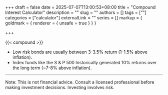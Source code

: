 +++ 
draft = false
date = 2025-07-07T13:00:53+08:00
title = "Compound Interest Calculator"
description = ""
slug = ""
authors = []
tags = [""]
categories = ["calculator"]
externalLink = ""
series = []
markup = { goldmark = { renderer = { unsafe = true } } }

+++

{{< compound >}}


- Low risk bonds are usually between 3-3.5% return (1-1.5% above inflation).
- Index funds like the S & P 500 historically generated 10% returns over the long term (~7-8% above inflation).

***
Note: This is not financial advice. Consult a licensed professional before making investment decisions. Investing involves risk.

<!--Could add a note about biggest historical drop in the S &P -->